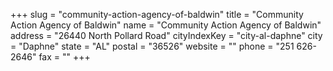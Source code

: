 +++
slug = "community-action-agency-of-baldwin"
title = "Community Action Agency of Baldwin"
name = "Community Action Agency of Baldwin"
address = "26440 North Pollard Road"
cityIndexKey = "city-al-daphne"
city = "Daphne"
state = "AL"
postal = "36526"
website = ""
phone = "251 626-2646"
fax = ""
+++
